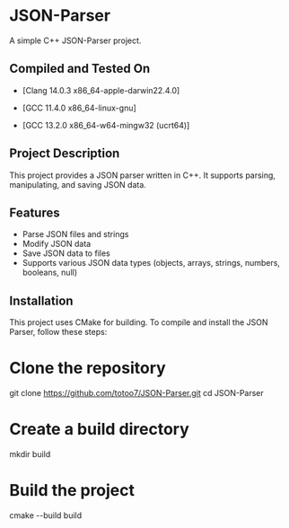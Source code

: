 # JSON-Parser

A simple C++ JSON-Parser project.

## Compiled and Tested On

- [Clang 14.0.3 x86_64-apple-darwin22.4.0]

- [GCC 11.4.0 x86_64-linux-gnu]

- [GCC 13.2.0 x86_64-w64-mingw32 (ucrt64)]

## Project Description

This project provides a JSON parser written in C++. It supports parsing, manipulating, and saving JSON data.

## Features

- Parse JSON files and strings
- Modify JSON data
- Save JSON data to files
- Supports various JSON data types (objects, arrays, strings, numbers, booleans, null)

## Installation

This project uses CMake for building. To compile and install the JSON Parser, follow these steps:

# Clone the repository
git clone https://github.com/totoo7/JSON-Parser.git
cd JSON-Parser

# Create a build directory
mkdir build

# Build the project
cmake --build build